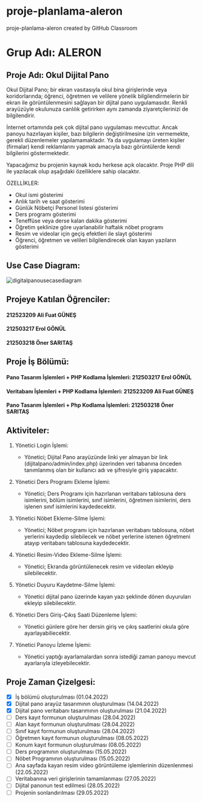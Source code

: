 # proje-planlama-aleron
proje-planlama-aleron created by GitHub Classroom


# Grup Adı: ALERON
## Proje Adı: Okul Dijital Pano


Okul Dijital Pano; bir ekran vasıtasıyla okul bina girişlerinde veya koridorlarında; öğrenci, öğretmen ve velilere yönelik bilgilendirmelerin bir ekran ile görüntülenmesini sağlayan bir dijital pano uygulamasıdır. Renkli arayüzüyle okulunuza canlılık getirirken aynı zamanda ziyaretçilerinizi de bilgilendirir.

İnternet ortamında pek çok dijital pano uygulaması mevcuttur. Ancak panoyu hazırlayan kişiler, bazı bilgilerin değiştirilmesine izin vermemekte, gerekli düzenlemeler yapılamamaktadır. Ya da uygulamayı üreten kişiler (firmalar) kendi reklamlarını yapmak amacıyla bazı görüntülerde kendi bilgilerini göstermektedir. 

Yapacağımız bu projenin kaynak kodu herkese açık olacaktır. Proje PHP dili ile yazılacak olup aşağıdaki özelliklere sahip olacaktır.

ÖZELLİKLER:
* Okul ismi gösterimi
* Anlık tarih ve saat gösterimi
* Günlük Nöbetçi Personel listesi gösterimi
* Ders programı gösterimi
* Teneffüse veya derse kalan dakika gösterimi
* Öğretim şeklinize göre uyarlanabilir haftalık nöbet programı
* Resim ve videolar için geçiş efektleri ile slayt gösterimi
* Öğrenci, öğretmen ve velileri bilgilendirecek olan kayan yazıların gösterimi

## Use Case Diagram:

![digitalpanousecasediagram](https://user-images.githubusercontent.com/101043439/161330791-af3e0f8b-20fe-41fc-bb72-6bcc0d6848e4.jpg)


## Projeye Katılan Öğrenciler:
#### 212523209 Ali Fuat GÜNEŞ 
#### 212503217 Erol GÖNÜL
#### 212503218 Öner SARITAŞ


## Proje İş Bölümü:
#### Pano Tasarım İşlemleri + PHP Kodlama İşlemleri: 212503217 Erol GÖNÜL
#### Veritabanı İşlemleri + PHP Kodlama İşlemleri: 212523209 Ali Fuat GÜNEŞ
#### Pano Tasarım İşlemleri + Php Kodlama İşlemleri: 212503218 Öner SARITAŞ


## Aktiviteler:
1. Yönetici Login İşlemi:
   - Yönetici; Dijital Pano arayüzünde linki yer almayan bir link (dijitalpano/admin/index.php) üzerinden veri tabanına önceden tanımlanmış olan bir kullanıcı adı ve şifresiyle giriş yapacaktır. 

2. Yönetici Ders Programı Ekleme İşlemi:
   - Yönetici; Ders Programı için hazırlanan veritabanı tablosuna ders isimlerini, bölüm isimlerini, sınıf isimlerini, öğretmen isimlerini, ders işlenen sınıf isimlerini kaydedecektir.

3. Yönetici Nöbet Ekleme-Silme İşlemi:
   - Yönetici; Nöbet programı için hazırlanan veritabanı tablosuna, nöbet yerlerini kaydedip silebilecek ve nöbet yerlerine istenen öğretmeni atayıp veritabanı tablosuna kaydedecektir.

4. Yönetici Resim-Video Ekleme-Silme İşlemi:
   - Yönetici; Ekranda görüntülenecek resim ve videoları ekleyip silebilecektir.

5. Yönetici Duyuru Kaydetme-Silme İşlemi:
   - Yönetici dijital pano üzerinde kayan yazı şeklinde dönen duyuruları ekleyip silebilecektir.

6. Yönetici Ders Giriş-Çıkış Saati Düzenleme İşlemi:
   - Yönetici günlere göre her dersin giriş ve çıkış saatlerini okula göre ayarlayabiliecektir.

7. Yönetici Panoyu İzleme İşlemi:
   - Yönetici yaptığı ayarlamalardan sonra istediği zaman panoyu mevcut ayarlarıyla izleyebilecektir.


## Proje Zaman Çizelgesi:
- [x] İş bölümü oluşturulması (01.04.2022)
- [x] Dijital pano arayüz tasarımının oluşturulması (14.04.2022)
- [x] Dijital pano veritabanı tasarımının oluşturulması (21.04.2022)
- [ ] Ders kayıt formunun oluşturulması (28.04.2022)
- [ ] Alan kayıt formunun oluşturulması (28.04.2022)
- [ ] Sınıf kayıt formunun oluşturulması (28.04.2022)
- [ ] Öğretmen kayıt formunun oluşturulması (08.05.2022)
- [ ] Konum kayıt formunun oluşturulması (08.05.2022)
- [ ] Ders programının oluşturulması (15.05.2022)
- [ ] Nöbet Programının oluşturulması (15.05.2022)
- [ ] Ana sayfada kayan resim video görüntüleme işlemlerinin düzenlenmesi (22.05.2022)
- [ ] Veritabanına veri girişlerinin tamamlanması (27.05.2022)
- [ ] Dijital panonun test edilmesi (28.05.2022)
- [ ] Projenin sonlandırılması (29.05.2022)
